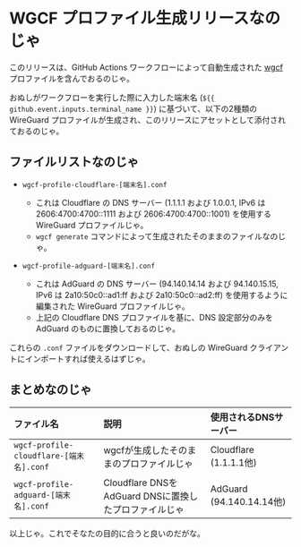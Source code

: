 # WGCF プロファイル生成リリースなのじゃ

このリリースは、GitHub Actions ワークフローによって自動生成された [wgcf](https://github.com/ViRb3/wgcf) プロファイルを含んでおるのじゃ。

おぬしがワークフローを実行した際に入力した端末名 (`${{ github.event.inputs.terminal_name }}`) に基づいて、以下の2種類の WireGuard プロファイルが生成され、このリリースにアセットとして添付されておるのじゃ。

## ファイルリストなのじゃ

* `wgcf-profile-cloudflare-[端末名].conf`
    * これは Cloudflare の DNS サーバー (1.1.1.1 および 1.0.0.1, IPv6 は 2606:4700:4700::1111 および 2606:4700:4700::1001) を使用する WireGuard プロファイルじゃ。
    * `wgcf generate` コマンドによって生成されたそのままのファイルなのじゃ。

* `wgcf-profile-adguard-[端末名].conf`
    * これは AdGuard の DNS サーバー (94.140.14.14 および 94.140.15.15, IPv6 は 2a10:50c0::ad1:ff および 2a10:50c0::ad2:ff) を使用するように編集された WireGuard プロファイルじゃ。
    * 上記の Cloudflare DNS プロファイルを基に、DNS 設定部分のみを AdGuard のものに置換しておるのじゃ。

これらの `.conf` ファイルをダウンロードして、おぬしの WireGuard クライアントにインポートすれば使えるはずじゃ。

## まとめなのじゃ

| ファイル名                                                                    | 説明                                                          | 使用されるDNSサーバー     |
| :---------------------------------------------------------------------------- | :------------------------------------------------------------ | :------------------------ |
| `wgcf-profile-cloudflare-[端末名].conf` | wgcfが生成したそのままのプロファイルじゃ                      | Cloudflare (1.1.1.1他) |
| `wgcf-profile-adguard-[端末名].conf`    | Cloudflare DNSをAdGuard DNSに置換したプロファイルじゃ         | AdGuard (94.140.14.14他) |

以上じゃ。これでそなたの目的に合うと良いのだがな。